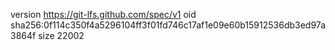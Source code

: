 version https://git-lfs.github.com/spec/v1
oid sha256:0f114c350f4a5296104ff3f01fd746c17af1e09e60b15912536db3ed97a3864f
size 22002
